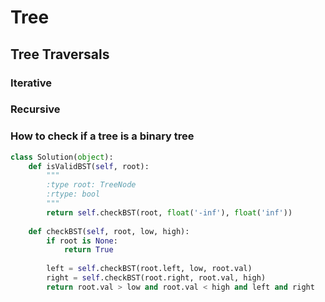 # Tree

## Tree Traversals 

### Iterative


### Recursive


### How to check if a tree is a binary tree

``` python
class Solution(object):
    def isValidBST(self, root):
        """
        :type root: TreeNode
        :rtype: bool
        """
        return self.checkBST(root, float('-inf'), float('inf'))
    
    def checkBST(self, root, low, high):
        if root is None:
            return True
        
        left = self.checkBST(root.left, low, root.val)
        right = self.checkBST(root.right, root.val, high)
        return root.val > low and root.val < high and left and right
```